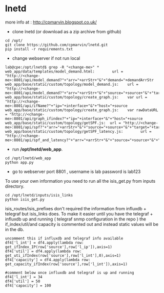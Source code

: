 # lnetd

more info at : http://cpmarvin.blogspot.co.uk/ 
   
- clone lnetd (or download as a zip archive from github)
```
cd /opt/
git clone https://github.com/cpmarvin/lnetd.git
pip install -r requirements.txt
```

- change webserver if not run local
```
lab@cpe:/opt/lnetd$ grep -R "<change-me>" *
web_app/data/templates/model_demand.html:        url = "http://<change-me>:8801/api/model_demand?"+"arr="+arrStr+"&"+"demand="+demandArrStr
web_app/base/static/custom/topology/model_demand.js:    url = "http://<change-me>:8801/api/model_demand?"+"arr="+arrStr+"&"+"source="+source+"&"+"target="+target
web_app/base/static/custom/topology/create_graph.js:    var url = "http://<change-me>:8801/api/ifName?"+"ip="+interface+"&"+"host="+source
web_app/base/static/custom/topology/create_graph.js:    var rawDataURL = "http://<change-me>:8801/api/graph_ifindex?"+"ip="+interface+"&"+"host="+source
web_app/base/static/custom/topology/getSPF.js:  url = "http://<change-me>:8801/api/spf?"+"arr="+arrStr+"&"+"source="+source+"&"+"target="+target
web_app/base/static/custom/topology/getSPF_latency.js:        url = "http://<change-me>:8801/api/spf_and_latency?"+"arr="+arrStr+"&"+"source="+source+"&"+"target="+target
``` 
- run **/opt/lnetd/web_app**.
```
cd /opt/lnetd/web_app
python app.py
```
- go to webserver port 8801 , username is lab password is lab123

To use your own information you need to run all the isis_get.py from inputs directory.

```
cd /opt/lnetd/inputs/isis_links
python isis_get.py
```

isis_routes/isis_prefixes don't required the information from influxdb + telegraf but isis_links does. To make it easier until you have the telegraf + influxdb up and running ( telegraf snmp configuration in the repo ) the if_index/util/and capacity is commented out and instead static values will be in the db. 

```
uncomment this if influxdb and telegraf info available
df4['l_int'] = df4.apply(lambda row: get_ifIndex_IP(row['source'],row['l_ip']),axis=1)
df4['util'] = df4.apply(lambda row: get_uti_ifIndex(row['source'],row['l_int'],0),axis=1)
df4['capacity'] = df4.apply(lambda row: get_capacity_ifIndex(row['source'],row['l_int']),axis=1)

#comment below once influxdb and telegraf is up and running
df4['l_int'] = 34
df4['util'] = 50
df4['capacity'] = 100
```


